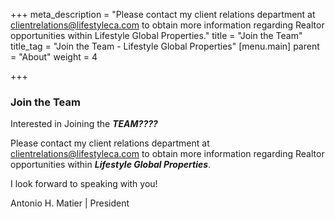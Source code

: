 +++
meta_description = "Please contact my client relations department at clientrelations@lifestyleca.com to obtain more information regarding Realtor opportunities within Lifestyle Global Properties."
title = "Join the Team"
title_tag = "Join the Team - Lifestyle Global Properties"
[menu.main]
parent = "About"
weight = 4

+++
### Join the Team

Interested in Joining the **_TEAM????_**

Please contact my client relations department at clientrelations@lifestyleca.com to obtain more information regarding Realtor opportunities within **_Lifestyle Global Properties_**.

I look forward to speaking with you!

Antonio H. Matier | President